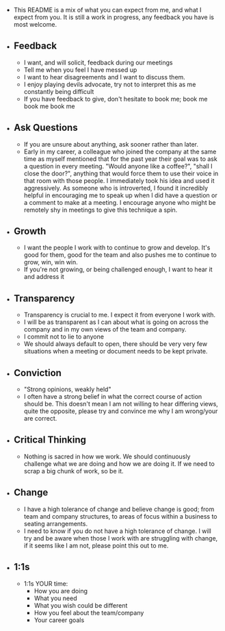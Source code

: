 - This README is a mix of what you can expect from me, and what I expect from you. It is still a work in progress, any feedback you have is most welcome.

- ## Feedback
    - I want, and will solicit, feedback during our meetings
    - Tell me when you feel I have messed up
    - I want to hear disagreements and I want to discuss them. 
    - I enjoy playing devils advocate, try not to interpret this as me constantly being difficult
    - If you have feedback to give, don't hesitate to book me; book me book me book me
  
- ## Ask Questions
    - If you are unsure about anything, ask sooner rather than later.
    - Early in my career, a colleague who joined the company at the same time as myself mentioned that for the past year their goal was to ask a question in every meeting. "Would anyone like a coffee?", "shall I close the door?", anything that would force them to use their voice in that room with those people. I immediately took his idea and used it aggressively. As someone who is introverted, I found it incredibly helpful in encouraging me to speak up when I did have a question or a comment to make at a meeting. I encourage anyone who might be remotely shy in meetings to give this technique a spin.

- ## Growth
    - I want the people I work with to continue to grow and develop. It's good for them, good for the team and also pushes me to continue to grow, win, win win.
    - If you're not growing, or being challenged enough, I want to hear it and address it

- ## Transparency
    - Transparency is crucial to me. I expect it from everyone I work with.
    - I will be as transparent as I can about what is going on across the company and in my own views of the team and company.
    - I commit not to lie to anyone
    - We should always default to open, there should be very very few situations when a meeting or document needs to be kept private.

- ## Conviction
    - "Strong opinions, weakly held"
    - I often have a strong belief in what the correct course of action should be. This doesn't mean I am not willing to hear differing views, quite the opposite, please try and convince me why I am wrong/your are correct.

- ## Critical Thinking
    - Nothing is sacred in how we work. We should continuously challenge what we are doing and how we are doing it. If we need to scrap a big chunk of work, so be it.

- ## Change
    - I have a high tolerance of change and believe change is good; from team and company structures, to areas of focus within a business to seating arrangements.
    - I need to know if you do not have a high tolerance of change. I will try and be aware when those I work with are struggling with change, if it seems like I am not, please point this out to me.

- ## 1:1s
    - 1:1s YOUR time:
        - How you are doing
        - What you need
        - What you wish could be different
        - How you feel about the team/company
        - Your career goals
